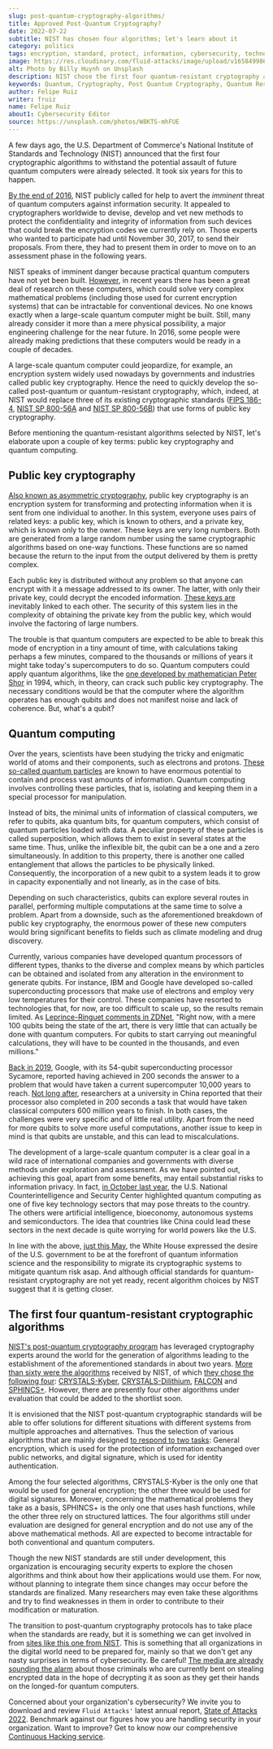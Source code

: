 ```yaml
---
slug: post-quantum-cryptography-algorithms/
title: Approved Post-Quantum Cryptography?
date: 2022-07-22
subtitle: NIST has chosen four algorithms; let's learn about it
category: politics
tags: encryption, standard, protect, information, cybersecurity, technology
image: https://res.cloudinary.com/fluid-attacks/image/upload/v1658499864/blog/post-quantum-cryptography-algorithms/cover_post-quantum-cryptography-algorithms.webp
alt: Photo by Billy Huynh on Unsplash
description: NIST chose the first four quantum-resistant cryptography algorithms. Here you'll learn about it with an intro to public key cryptography and quantum computing.
keywords: Quantum, Cryptography, Post Quantum Cryptography, Quantum Resistant Cryptography, Quantum Computers, Public Key Cryptography, Nist, Ethical Hacking, Pentesting
author: Felipe Ruiz
writer: fruiz
name: Felipe Ruiz
about1: Cybersecurity Editor
source: https://unsplash.com/photos/W8KTS-mhFUE
---
```


A few days ago,
the U.S. Department of Commerce's
National Institute of Standards and Technology
(NIST) announced that the first four cryptographic algorithms
to withstand the potential assault of future quantum computers
were already selected.
It took six years for this to happen.

[By the end of 2016](https://www.nist.gov/news-events/news/2016/12/nist-asks-public-help-future-proof-electronic-information),
NIST publicly called for help
to avert the *imminent* threat of quantum computers
against information security.
It appealed to cryptographers worldwide to devise,
develop and vet new methods
to protect the confidentiality and integrity of information
from such devices that could break the encryption codes
we currently rely on.
Those experts who wanted to participate had until November 30, 2017,
to send their proposals.
From there,
they had to present them
in order to move on to an assessment phase
in the following years.

NIST speaks of imminent danger
because practical quantum computers have not yet been built.
[However](https://csrc.nist.gov/projects/post-quantum-cryptography),
in recent years
there has been a great deal of research on these computers,
which could solve very complex mathematical problems
(including those used for current encryption systems)
that can be intractable for conventional devices.
No one knows exactly
when a large-scale quantum computer might be built.
Still,
many already consider it more than a mere physical possibility,
a major engineering challenge for the near future.
In 2016,
some people were already making predictions
that these computers would be ready in a couple of decades.

A large-scale quantum computer could jeopardize,
for example,
an encryption system widely used nowadays by governments and industries
called public key cryptography.
Hence the need to quickly develop
the so-called post-quantum or quantum-resistant cryptography,
which,
indeed,
at NIST would replace three of its existing cryptographic standards
([FIPS 186-4](http://nvlpubs.nist.gov/nistpubs/FIPS/NIST.FIPS.186-4.pdf),
[NIST SP 800-56A](http://nvlpubs.nist.gov/nistpubs/SpecialPublications/NIST.SP.800-56Ar2.pdf)
and [NIST SP 800-56B](http://nvlpubs.nist.gov/nistpubs/SpecialPublications/NIST.SP.800-56Br1.pdf))
that use forms of public key cryptography.

Before mentioning the quantum-resistant algorithms selected by NIST,
let's elaborate upon a couple of key terms:
public key cryptography and quantum computing.

## Public key cryptography

[Also known as asymmetric cryptography](https://en.wikipedia.org/wiki/Public-key_cryptography),
public key cryptography is an encryption system
for transforming and protecting information
when it is sent from one individual to another.
In this system,
everyone uses pairs of related keys:
a public key,
which is known to others,
and a private key,
which is known only to the owner.
These keys are very long numbers.
Both are generated from a large random number
using the same cryptographic algorithms
based on one-way functions.
These functions are so named
because the return to the input
from the output delivered by them
is pretty complex.

Each public key is distributed without any problem
so that anyone can encrypt with it a message addressed to its owner.
The latter,
with only their private key,
could decrypt the encoded information.
[These keys are](https://www.zdnet.com/article/quantum-computers-could-one-day-reveal-all-of-our-secrets/)
inevitably linked to each other.
The security of this system
lies in the complexity of obtaining the private key
from the public key,
which would involve the factoring of large numbers.

The trouble is that
quantum computers are expected to be able to break this mode of encryption
in a tiny amount of time,
with calculations taking perhaps a few minutes,
compared to the thousands or millions of years
it might take today's supercomputers to do so.
Quantum computers could apply quantum algorithms,
like the [one developed by mathematician Peter Shor](https://en.wikipedia.org/wiki/Shor%27s_algorithm)
in 1994,
which, in theory, can crack such public key cryptography.
The necessary conditions would be that
the computer where the algorithm operates has enough qubits
and does not manifest noise and lack of coherence.
But, what's a qubit?

## Quantum computing

Over the years,
scientists have been studying
the tricky and enigmatic world of atoms and their components,
such as electrons and protons.
[These so-called quantum particles](https://www.zdnet.com/article/what-is-quantum-computing-everything-you-need-to-know-about-the-strange-world-of-quantum-computers/)
are known to have enormous potential
to contain and process vast amounts of information.
Quantum computing involves controlling these particles,
that is,
isolating and keeping them in a special processor for manipulation.

Instead of bits,
the minimal units of information of classical computers,
we refer to qubits,
aka quantum bits,
for quantum computers,
which consist of quantum particles loaded with data.
A peculiar property of these particles is called superposition,
which allows them to exist in several states at the same time.
Thus,
unlike the inflexible bit,
the qubit can be a one and a zero simultaneously.
In addition to this property,
there is another one called entanglement
that allows the particles to be physically linked.
Consequently,
the incorporation of a new qubit to a system
leads it to grow in capacity exponentially and not linearly,
as in the case of bits.

Depending on such characteristics,
qubits can explore several routes in parallel,
performing multiple computations at the same time to solve a problem.
Apart from a downside,
such as the aforementioned breakdown of public key cryptography,
the enormous power of these new computers would bring significant benefits
to fields such as climate modeling and drug discovery.

Currently,
various companies have developed quantum processors of different types,
thanks to the diverse and complex means
by which particles can be obtained
and isolated from any alteration in the environment
to generate qubits.
For instance,
IBM and Google have developed so-called superconducting processors
that make use of electrons
and employ very low temperatures for their control.
These companies have resorted to technologies that,
for now,
are too difficult to scale up,
so the results remain limited.
As [Leprince-Ringuet comments in ZDNet](https://www.zdnet.com/article/what-is-quantum-computing-everything-you-need-to-know-about-the-strange-world-of-quantum-computers/),
"Right now,
with a mere 100 qubits being the state of the art,
there is very little that can actually be done with quantum computers.
For qubits to start carrying out meaningful calculations,
they will have to be counted in the thousands,
and even millions."

[Back in 2019](https://www.zdnet.com/article/google-weve-made-quantum-supremacy-breakthrough-with-54-qubit-sycamore-chip/),
Google,
with its 54-qubit superconducting processor Sycamore,
reported having achieved in 200 seconds the answer to a problem
that would have taken a current supercomputer 10,000 years to reach.
[Not long after](https://www.zdnet.com/article/quantum-supremacy-milestone-achieved-by-light-emitting-quantum-computer/),
researchers at a university in China reported that
their processor also completed in 200 seconds a task
that would have taken classical computers 600 million years to finish.
In both cases,
the challenges were very specific and of little real utility.
Apart from the need for more qubits to solve more useful computations,
another issue to keep in mind is that qubits are unstable,
and this can lead to miscalculations.

The development of a large-scale quantum computer is a clear goal
in a wild race of international companies and governments
with diverse methods under exploration and assessment.
As we have pointed out,
achieving this goal,
apart from some benefits,
may entail substantial risks to information privacy.
In fact,
[in October last year](https://www.dni.gov/files/NCSC/documents/SafeguardingOurFuture/FINAL_NCSC_Emerging%20Technologies_Factsheet_10_22_2021.pdf),
the U.S. National Counterintelligence and Security Center
highlighted quantum computing as one of five key technology sectors
that may pose threats to the country.
The others were artificial intelligence,
bioeconomy, autonomous systems and semiconductors.
The idea that countries like China could lead these sectors
in the next decade
is quite worrying for world powers like the U.S.

In line with the above,
[just this May](https://www.whitehouse.gov/briefing-room/statements-releases/2022/05/04/national-security-memorandum-on-promoting-united-states-leadership-in-quantum-computing-while-mitigating-risks-to-vulnerable-cryptographic-systems/),
the White House expressed the desire of the U.S. government
to be at the forefront of quantum information science
and the responsibility to migrate its cryptographic systems
to mitigate quantum risk asap.
And although official standards
for quantum-resistant cryptography
are not yet ready,
recent algorithm choices by NIST suggest that
it is getting closer.

## The first four quantum-resistant cryptographic algorithms

[NIST's post-quantum cryptography program](https://www.nist.gov/news-events/news/2022/07/nist-announces-first-four-quantum-resistant-cryptographic-algorithms)
has leveraged cryptography experts around the world
for the generation of algorithms
leading to the establishment of the aforementioned standards
in about two years.
[More than sixty were the algorithms](https://www.nist.gov/news-events/news/2020/07/nists-post-quantum-cryptography-program-enters-selection-round)
received by NIST,
of which [they chose the following four](https://csrc.nist.gov/Projects/post-quantum-cryptography/selected-algorithms-2022):
[CRYSTALS-Kyber](https://pq-crystals.org/kyber/index.shtml),
[CRYSTALS-Dilithium](https://pq-crystals.org/dilithium/index.shtml),
[FALCON](https://falcon-sign.info/)
and [SPHINCS+](https://sphincs.org/).
However,
there are presently four other algorithms under evaluation
that could be added to the shortlist soon.

It is envisioned that
the NIST post-quantum cryptographic standards will be able
to offer solutions for different situations with different systems
from multiple approaches and alternatives.
Thus the selection of various algorithms
that are mainly designed [to respond to two tasks](https://www.nist.gov/news-events/news/2022/07/nist-announces-first-four-quantum-resistant-cryptographic-algorithms):
General encryption,
which is used for the protection of information
exchanged over public networks,
and digital signature,
which is used for identity authentication.

Among the four selected algorithms,
CRYSTALS-Kyber is the only one
that would be used for general encryption;
the other three would be used for digital signatures.
Moreover,
concerning the mathematical problems they take as a basis,
SPHINCS+ is the only one that uses hash functions,
while the other three rely on structured lattices.
The four algorithms still under evaluation are designed for general encryption
and do not use any of the above mathematical methods.
All are expected to become intractable
for both conventional and quantum computers.

Though the new NIST standards are still under development,
this organization is encouraging security experts
to explore the chosen algorithms
and think about how their applications would use them.
For now,
without planning to integrate them
since changes may occur before the standards are finalized.
Many researchers may even take these algorithms
and try to find weaknesses in them
in order to contribute to their modification or maturation.

The transition to post-quantum cryptography protocols has to take place
when the standards are ready,
but it is something we can get involved in
from [sites like this one from NIST](https://www.nccoe.nist.gov/crypto-agility-considerations-migrating-post-quantum-cryptographic-algorithms).
This is something
that all organizations in the digital world need to be prepared for,
mainly so that we don't get any nasty surprises
in terms of cybersecurity.
Be careful!
[The media are already sounding the alarm](https://www.zdnet.com/article/quantum-computers-could-crack-encryption-warns-white-house-as-it-details-action-plan/)
about those criminals
who are currently bent on stealing encrypted data
in the hope of decrypting it
as soon as they get their hands on the longed-for quantum computers.

Concerned about your organization's cybersecurity?
We invite you to download and review `Fluid Attacks'` latest annual report,
[State of Attacks 2022](https://try.fluidattacks.com/report/state-of-attacks-2022/).
Benchmark against our figures
how you are handling security in your organization.
Want to improve?
Get to know now our comprehensive [Continuous Hacking service](../../services/continuous-hacking/).
